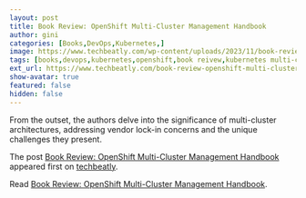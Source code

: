 ```yaml
---
layout: post
title: Book Review: OpenShift Multi-Cluster Management Handbook
author: gini
categories: [Books,DevOps,Kubernetes,]
image: https://www.techbeatly.com/wp-content/uploads/2023/11/book-review-openshift-multi-cluster-management-handbook-1024x732.jpeg
tags: [books,devops,kubernetes,openshift,book reivew,kubernetes multi-cluster handbook,multi-cluster handbook,openshift book,openshift multi-cluster book,openshift multi-cluster management handbook,]
ext_url: https://www.techbeatly.com/book-review-openshift-multi-cluster-management-handbook/
show-avatar: true
featured: false
hidden: false
---
```


<p>From the outset, the authors delve into the significance of multi-cluster architectures, addressing vendor lock-in concerns and the unique challenges they present.</p>
<p>The post <a href="https://www.techbeatly.com/book-review-openshift-multi-cluster-management-handbook/">Book Review: OpenShift Multi-Cluster Management Handbook</a> appeared first on <a href="https://www.techbeatly.com">techbeatly</a>.</p>

Read [Book Review: OpenShift Multi-Cluster Management Handbook](https://www.techbeatly.com/book-review-openshift-multi-cluster-management-handbook/).